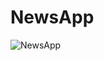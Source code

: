 # NewsApp

![NewsApp](https://github.com/sunith87/NewsApp/blob/master/device-2019-06-30-140059.gif)


